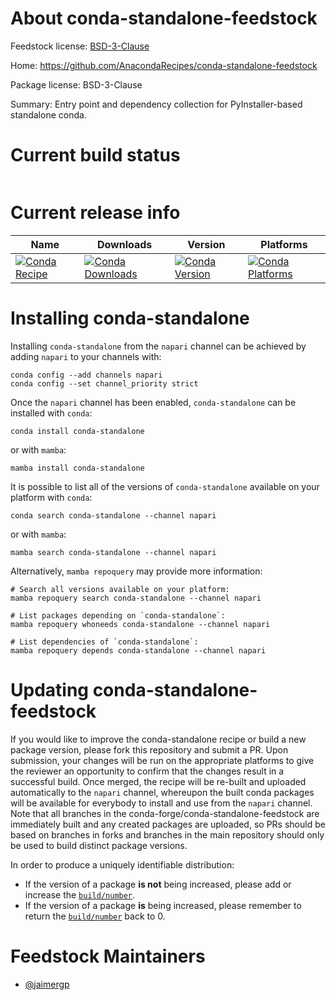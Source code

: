 About conda-standalone-feedstock
================================

Feedstock license: [BSD-3-Clause](https://github.com/conda-forge/conda-standalone-feedstock/blob/main/LICENSE.txt)

Home: https://github.com/AnacondaRecipes/conda-standalone-feedstock

Package license: BSD-3-Clause

Summary: Entry point and dependency collection for PyInstaller-based standalone conda.

Current build status
====================


<table>
</table>

Current release info
====================

| Name | Downloads | Version | Platforms |
| --- | --- | --- | --- |
| [![Conda Recipe](https://img.shields.io/badge/recipe-conda--standalone-green.svg)](https://anaconda.org/napari/conda-standalone) | [![Conda Downloads](https://img.shields.io/conda/dn/napari/conda-standalone.svg)](https://anaconda.org/napari/conda-standalone) | [![Conda Version](https://img.shields.io/conda/vn/napari/conda-standalone.svg)](https://anaconda.org/napari/conda-standalone) | [![Conda Platforms](https://img.shields.io/conda/pn/napari/conda-standalone.svg)](https://anaconda.org/napari/conda-standalone) |

Installing conda-standalone
===========================

Installing `conda-standalone` from the `napari` channel can be achieved by adding `napari` to your channels with:

```
conda config --add channels napari
conda config --set channel_priority strict
```

Once the `napari` channel has been enabled, `conda-standalone` can be installed with `conda`:

```
conda install conda-standalone
```

or with `mamba`:

```
mamba install conda-standalone
```

It is possible to list all of the versions of `conda-standalone` available on your platform with `conda`:

```
conda search conda-standalone --channel napari
```

or with `mamba`:

```
mamba search conda-standalone --channel napari
```

Alternatively, `mamba repoquery` may provide more information:

```
# Search all versions available on your platform:
mamba repoquery search conda-standalone --channel napari

# List packages depending on `conda-standalone`:
mamba repoquery whoneeds conda-standalone --channel napari

# List dependencies of `conda-standalone`:
mamba repoquery depends conda-standalone --channel napari
```




Updating conda-standalone-feedstock
===================================

If you would like to improve the conda-standalone recipe or build a new
package version, please fork this repository and submit a PR. Upon submission,
your changes will be run on the appropriate platforms to give the reviewer an
opportunity to confirm that the changes result in a successful build. Once
merged, the recipe will be re-built and uploaded automatically to the
`napari` channel, whereupon the built conda packages will be available for
everybody to install and use from the `napari` channel.
Note that all branches in the conda-forge/conda-standalone-feedstock are
immediately built and any created packages are uploaded, so PRs should be based
on branches in forks and branches in the main repository should only be used to
build distinct package versions.

In order to produce a uniquely identifiable distribution:
 * If the version of a package **is not** being increased, please add or increase
   the [``build/number``](https://docs.conda.io/projects/conda-build/en/latest/resources/define-metadata.html#build-number-and-string).
 * If the version of a package **is** being increased, please remember to return
   the [``build/number``](https://docs.conda.io/projects/conda-build/en/latest/resources/define-metadata.html#build-number-and-string)
   back to 0.

Feedstock Maintainers
=====================

* [@jaimergp](https://github.com/jaimergp/)

